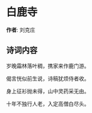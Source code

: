 # 白鹿寺

**作者**: 刘克庄

## 诗词内容

岁晚霜林落叶稠，携家来作鹿门游。

偈言恍似前生说，诗稿犹烦侍者收。

身上征衫抛未得，山中灵药采无由。

十年不独行人老，入定高僧白尽头。

